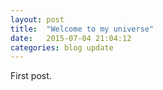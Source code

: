 ```yaml
---
layout: post
title:  "Welcome to my universe"
date:   2015-07-04 21:04:12
categories: blog update
---
```

First post.
